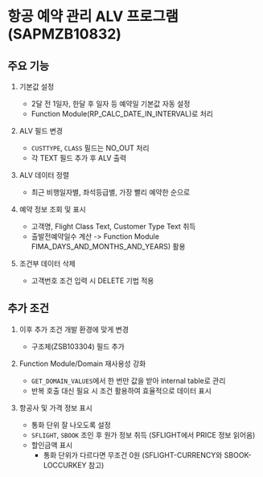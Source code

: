 # 항공 예약 관리 ALV 프로그램 (SAPMZB10832)

## 주요 기능

1. 기본값 설정

   - 2달 전 1일자, 한달 후 일자 등 예약일 기본값 자동 설정
   - Function Module(RP_CALC_DATE_IN_INTERVAL)로 처리

2. ALV 필드 변경

   - `CUSTTYPE`, `CLASS` 필드는 NO_OUT 처리
   - 각 TEXT 필드 추가 후 ALV 출력

3. ALV 데이터 정렬

   - 최근 비행일자별, 좌석등급별, 가장 빨리 예약한 순으로

4. 예약 정보 조회 및 표시

   - 고객명, Flight Class Text, Customer Type Text 취득
   - 출발전예약일수 계산 -> Function Module FIMA_DAYS_AND_MONTHS_AND_YEARS) 활용

5. 조건부 데이터 삭제
   - 고객번호 조건 입력 시 DELETE <itab> 기법 적용

## 추가 조건

1. 이후 추가 조건 개발 환경에 맞게 변경

   - 구조체(ZSB103304) 필드 추가

2. Function Module/Domain 재사용성 강화

   - `GET_DOMAIN_VALUES`에서 한 번만 값을 받아 internal table로 관리
   - 반복 호출 대신 필요 시 조건 활용하여 효율적으로 데이터 표시

3. 항공사 및 가격 정보 표시

   - 통화 단위 잘 나오도록 설정
   - `SFLIGHT`, `SBOOK` 조인 후 원가 정보 취득 (SFLIGHT에서 PRICE 정보 읽어옴)
   - 할인금액 표시
     - 통화 단위가 다르다면 무조건 0원 (SFLIGHT-CURRENCY와 SBOOK-LOCCURKEY 참고)
